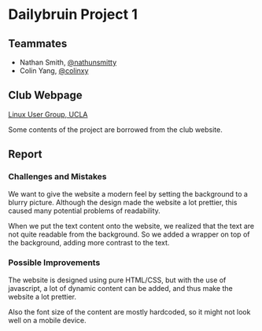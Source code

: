# Dailybruin Project 1

## Teammates

 - Nathan Smith, [@nathunsmitty](https://github.com/nathunsmitty)
 - Colin Yang,   [@colinxy](https://github.com/colinxy)

## Club Webpage

[Linux User Group, UCLA](https://linux.ucla.edu/)

Some contents of the project are borrowed from the club website.

## Report

### Challenges and Mistakes

We want to give the website a modern feel by setting the background to
a blurry picture. Although the design made the website a lot prettier,
this caused many potential problems of readability.

When we put the text content onto the website, we realized that the
text are not quite readable from the background. So we added a wrapper
on top of the background, adding more contrast to the text.

### Possible Improvements

The website is designed using pure HTML/CSS, but with the use of
javascript, a lot of dynamic content can be added, and thus make the
website a lot prettier.

Also the font size of the content are mostly hardcoded, so it might
not look well on a mobile device.
